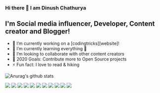 ### Hi there 👋 I am Dinush Chathurya

## I'm Social media influencer, Developer, Content creator and Blogger!

- 🔭 I’m currently working on a [codingtricks][website]!
- 🌱 I’m currently learning everything 🤣
- 👯 I’m looking to collaborate with other content creators
- 🥅 2020 Goals: Contribute more to Open Source projects
- ⚡ Fun fact: I love to read & hiking


<!--### Languages and Tools:

[<img align="left" alt="Visual Studio Code" width="26px" src="https://raw.githubusercontent.com/github/explore/80688e429a7d4ef2fca1e82350fe8e3517d3494d/topics/visual-studio-code/visual-studio-code.png" />][webdevplaylist]
[<img align="left" alt="HTML5" width="26px" src="https://raw.githubusercontent.com/github/explore/80688e429a7d4ef2fca1e82350fe8e3517d3494d/topics/html/html.png" />][webdevplaylist]
[<img align="left" alt="CSS3" width="26px" src="https://raw.githubusercontent.com/github/explore/80688e429a7d4ef2fca1e82350fe8e3517d3494d/topics/css/css.png" />][cssplaylist]
[<img align="left" alt="Sass" width="26px" src="https://raw.githubusercontent.com/github/explore/80688e429a7d4ef2fca1e82350fe8e3517d3494d/topics/sass/sass.png" />][cssplaylist]
[<img align="left" alt="JavaScript" width="26px" src="https://raw.githubusercontent.com/github/explore/80688e429a7d4ef2fca1e82350fe8e3517d3494d/topics/javascript/javascript.png" />][jsplaylist]
[<img align="left" alt="React" width="26px" src="https://raw.githubusercontent.com/github/explore/80688e429a7d4ef2fca1e82350fe8e3517d3494d/topics/react/react.png" />][reactplaylist]
[<img align="left" alt="Gatsby" width="26px" src="https://raw.githubusercontent.com/github/explore/e94815998e4e0713912fed477a1f346ec04c3da2/topics/gatsby/gatsby.png" />][webdevplaylist]
[<img align="left" alt="GraphQL" width="26px" src="https://raw.githubusercontent.com/github/explore/80688e429a7d4ef2fca1e82350fe8e3517d3494d/topics/graphql/graphql.png" />][webdevplaylist]
[<img align="left" alt="Node.js" width="26px" src="https://raw.githubusercontent.com/github/explore/80688e429a7d4ef2fca1e82350fe8e3517d3494d/topics/nodejs/nodejs.png" />][webdevplaylist]
[<img align="left" alt="Deno" width="26px" src="https://raw.githubusercontent.com/github/explore/361e2821e2dea67711cde99c9c40ed357061cf27/topics/deno/deno.png" />][webdevplaylist]
[<img align="left" alt="SQL" width="26px" src="https://raw.githubusercontent.com/github/explore/80688e429a7d4ef2fca1e82350fe8e3517d3494d/topics/sql/sql.png" />][webdevplaylist]
[<img align="left" alt="MySQL" width="26px" src="https://raw.githubusercontent.com/github/explore/80688e429a7d4ef2fca1e82350fe8e3517d3494d/topics/mysql/mysql.png" />][webdevplaylist]
[<img align="left" alt="MongoDB" width="26px" src="https://raw.githubusercontent.com/github/explore/80688e429a7d4ef2fca1e82350fe8e3517d3494d/topics/mongodb/mongodb.png" />][webdevplaylist]
[<img align="left" alt="Git" width="26px" src="https://raw.githubusercontent.com/github/explore/80688e429a7d4ef2fca1e82350fe8e3517d3494d/topics/git/git.png" />][webdevplaylist]
[<img align="left" alt="GitHub" width="26px" src="https://raw.githubusercontent.com/github/explore/78df643247d429f6cc873026c0622819ad797942/topics/github/github.png" />][webdevplaylist]
[<img align="left" alt="Terminal" width="26px" src="https://raw.githubusercontent.com/github/explore/80688e429a7d4ef2fca1e82350fe8e3517d3494d/topics/terminal/terminal.png" />][webdevplaylist]

<br />
<br /> -->

![Anurag's github stats](https://github-readme-stats.vercel.app/api?username=dinushchathurya&count_private=true&show_icons=true&theme=radical)

[<img src="https://img.icons8.com/fluent/25/000000/facebook-new.png"/>](https://m.facebook.com/dinush.chathurya)
[<img src="https://img.icons8.com/fluent/25/000000/twitter.png"/>](https://twitter.com/DinushChathurya)
[<img src="https://img.icons8.com/color/25/000000/linkedin.png"/>](https://www.linkedin.com/in/dinushkarunarathna)
[<img src="https://img.icons8.com/fluent/25/000000/youtube-play.png"/>](https://www.youtube.com/channel/UCEByobwqWIcn7ujLG9TTDcQ)
[<img src="https://img.icons8.com/fluent/25/000000/domain.png"/>](https://dinushchathurya.github.io)
[<img src="https://img.icons8.com/color/25/000000/npm.png"/>](https://www.npmjs.com/~dinush)
[<img src="https://img.icons8.com/ios-filled/25/000000/laravel.png"/>](https://packagist.org/users/dinushchathurya/packages/)
[<img src="https://img.icons8.com/windows/25/000000/kaggle.png"/>](https://www.kaggle.com/dinushchathurya)
[<img src="https://img.icons8.com/ios-glyphs/25/000000/fm-radio.png"/>](https://dinushchathurya.github.io/radio)
[<img src="https://img.icons8.com/bubbles/25/000000/patreon.png"/>](https://www.patreon.com/dinushchathurya)
[<img src="https://img.icons8.com/color/25/000000/rss.png"/>](https://codingtricks.io/)



<!--
## Founder of [codingtricks.io](http://codingtricks.io/)

**dinushchathurya/dinushchathurya** is a ✨ _special_ ✨ repository because its `README.md` (this file) appears on your GitHub profile.
![Alt Text](https://media.giphy.com/media/jS24OwZjLFWt9RV5Xn/giphy.gif)
Here are some ideas to get you started:

- 🔭 I’m currently working on ...
- 🌱 I’m currently learning ...
- 👯 I’m looking to collaborate on ...
- 🤔 I’m looking for help with ...
- 💬 Ask me about ...
- 📫 How to reach me: ...
- 😄 Pronouns: ...
- ⚡ Fun fact: ...
-->
